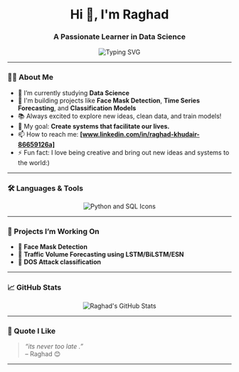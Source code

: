 <!-- Profile README for Raghooda -->

<h1 align="center">Hi 👋, I'm Raghad </h1>
<h3 align="center">A Passionate Learner in Data Science</h3>

<p align="center">
  <img src="https://readme-typing-svg.herokuapp.com?font=Fira+Code&size=22&pause=1000&center=true&vCenter=true&width=540&lines=Exploring+ML%2C+Deep+Learning%2C+and+AI;From+Datasets+to+Insights+%F0%9F%93%88;Making+Data+Work+for+People" alt="Typing SVG" />
</p>

---

### 👩‍💻 About Me

- 🌱 I’m currently studying **Data Science**
- 🤖 I'm building projects like **Face Mask Detection**, **Time Series Forecasting**, and **Classification Models**
- 📚 Always excited to explore new ideas, clean data, and train models!
- 🎯 My goal: **Create systems that facilitate our lives.**
- 📫 How to reach me: **[www.linkedin.com/in/raghad-khudair-86659126a]**
- ⚡ Fun fact: I love being creative and bring out new ideas and systems to the world:) 

---

### 🛠️ Languages & Tools

<p align="center">
  <img src="https://skillicons.dev/icons?i=python,mysql" alt="Python and SQL Icons" />
</p>

---

### 📌 Projects I’m Working On
- 🎯 **Face Mask Detection**
- 🔮 **Traffic Volume Forecasting using LSTM/BiLSTM/ESN**
- 🧠 **DOS Attack classification**

---

### 📈 GitHub Stats

<p align="center">
  <img src="https://github-readme-stats.vercel.app/api?username=raghooda&show_icons=true&theme=radical" alt="Raghad's GitHub Stats" />
</p>

---

### 🌟 Quote I Like
> *“its never too late .”*  
> – Raghad 😊

---
